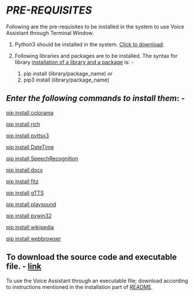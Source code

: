 # *PRE-REQUISITES*

Following are the pre-requisites to be installed in the system to use Voice Assistant through Terminal Window.

1. Python3 should be installed in the system.
[Click to download](https://www.python.org/downloads/).

1. Following libraries and packages are to be installed. The syntax for library [installation of a library and a package](https://packaging.python.org/en/latest/tutorials/installing-packages/) is: -
   1. pip install (library/package\_name)       or
   1. pip3 install (library/package\_name)   

## *Enter the following commands to install them*: -

[pip install colorama](https://pypi.org/project/colorama/)

[](https://pypi.org/project/colorama/)[pip install rich](https://pypi.org/project/rich/)

[pip install pyttsx3](https://pypi.org/project/pyttsx3/)

[pip install DateTime](https://pypi.org/project/DateTime/)

[pip install SpeechRecognition](https://pypi.org/project/SpeechRecognition/)

[pip install docx](https://pypi.org/project/docx/)

[pip install fitz](https://pypi.org/project/fitz/)

[pip install gTTS](https://pypi.org/project/gTTS/)

[pip install playsound](https://pypi.org/project/playsound/)

[pip install pywin32](https://superuser.com/questions/609447/how-to-install-the-win32com-python-library)

[pip install wikipedia](https://pypi.org/project/wikipedia/)

[pip install webbrowser](https://docs.python.org/3/library/webbrowser.html)

## To download the source code and executable file. - [link](https://github.com/SohamRatnaparkhi/Voice-Assistant/releases/tag/v1.0.0)

To use the Voice Assistant through an executable file; download according to instructions mentioned in the installation part of [README](https://github.com/SohamRatnaparkhi/Voice-Assistant).
